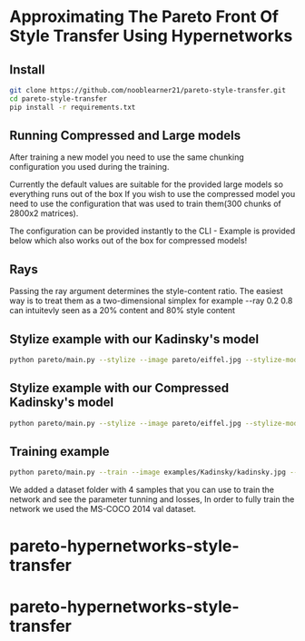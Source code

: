 # Approximating The Pareto Front Of Style Transfer Using Hypernetworks

## Install

```bash
git clone https://github.com/nooblearner21/pareto-style-transfer.git
cd pareto-style-transfer
pip install -r requirements.txt
```

## Running Compressed and Large models
After training a new model you need to use the same chunking configuration you used during the training.

Currently the default values are suitable for the provided large models so everything runs out of the box
If you wish to use the compressed model you need to use the configuration that was used to train them(300 chunks of 2800x2 matrices).

The configuration can be provided instantly to the CLI - Example is provided below which also works out of the box for compressed models!

## Rays
Passing the ray argument determines the style-content ratio. The easiest way is to treat them as a two-dimensional simplex
for example --ray 0.2 0.8 can intuitevly seen as a 20% content and 80% style content


## Stylize example with our Kadinsky's model

```bash
python pareto/main.py --stylize --image pareto/eiffel.jpg --stylize-model-path examples/Kadinsky/kadinsky_ours.pth --ray 0.1 0.9
```

## Stylize example with our Compressed Kadinsky's model

```bash
python pareto/main.py --stylize --image pareto/eiffel.jpg --stylize-model-path examples/Kadinsky/kadinsky_ours_compressed.pth --hypervec-dim 2800 --num-hypervecs 2 --chunks 300 --ray 0.1 0.9
```

## Training example

```bash
python pareto/main.py --train --image examples/Kadinsky/kadinsky.jpg --train-data-path dataset
```

We added a dataset folder with 4 samples that you can use to train the network and see the parameter tunning and losses,
In order to fully train the network we used the MS-COCO 2014 val dataset.

# pareto-hypernetworks-style-transfer
# pareto-hypernetworks-style-transfer
